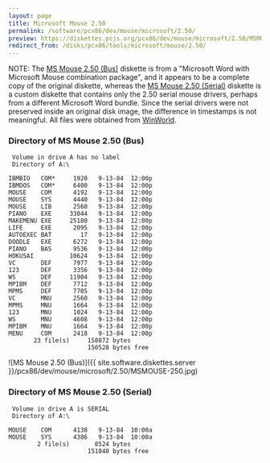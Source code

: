 ```yaml
---
layout: page
title: Microsoft Mouse 2.50
permalink: /software/pcx86/dev/mouse/microsoft/2.50/
preview: https://diskettes.pcjs.org/pcx86/dev/mouse/microsoft/2.50/MSMOUSE-250.jpg
redirect_from: /disks/pcx86/tools/microsoft/mouse/2.50/
---
```


NOTE: The [MS Mouse 2.50 (Bus)](#directory-of-ms-mouse-250-bus) diskette is from a
"Microsoft Word with Microsoft Mouse combination package", and it appears to be a complete copy of the original diskette,
whereas the [MS Mouse 2.50 (Serial)](#directory-of-ms-mouse-250-serial) diskette is a custom diskette that contains only the
2.50 serial mouse drivers, perhaps from a different Microsoft Word bundle.  Since the serial drivers were not preserved inside
an original disk image, the difference in timestamps is not meaningful. All files were obtained from
[WinWorld](https://winworldpc.com/product/microsoft-mouse/2x).

### Directory of MS Mouse 2.50 (Bus)

     Volume in drive A has no label
     Directory of A:\

    IBMBIO   COM*     1920   9-13-84  12:00p
    IBMDOS   COM*     6400   9-13-84  12:00p
    MOUSE    COM      4192   9-13-84  12:00p
    MOUSE    SYS      4440   9-13-84  12:00p
    MOUSE    LIB      2560   9-13-84  12:00p
    PIANO    EXE     33044   9-13-84  12:00p
    MAKEMENU EXE     25180   9-13-84  12:00p
    LIFE     EXE      2095   9-13-84  12:00p
    AUTOEXEC BAT        17   9-13-84  12:00p
    DOODLE   EXE      6272   9-13-84  12:00p
    PIANO    BAS      9536   9-13-84  12:00p
    HOKUSAI          10624   9-13-84  12:00p
    VC       DEF      7977   9-13-84  12:00p
    123      DEF      3356   9-13-84  12:00p
    WS       DEF     11904   9-13-84  12:00p
    MPIBM    DEF      7712   9-13-84  12:00p
    MPMS     DEF      7705   9-13-84  12:00p
    VC       MNU      2560   9-13-84  12:00p
    MPMS     MNU      1664   9-13-84  12:00p
    123      MNU      1024   9-13-84  12:00p
    WS       MNU      4608   9-13-84  12:00p
    MPIBM    MNU      1664   9-13-84  12:00p
    MENU     COM      2418   9-13-84  12:00p
           23 file(s)     158872 bytes
                          150528 bytes free

![MS Mouse 2.50 (Bus)]({{ site.software.diskettes.server }}/pcx86/dev/mouse/microsoft/2.50/MSMOUSE-250.jpg)

### Directory of MS Mouse 2.50 (Serial)

     Volume in drive A is SERIAL
     Directory of A:\

    MOUSE    COM      4138   9-13-84  10:00a
    MOUSE    SYS      4386   9-13-84  10:00a
            2 file(s)       8524 bytes
                          151040 bytes free
